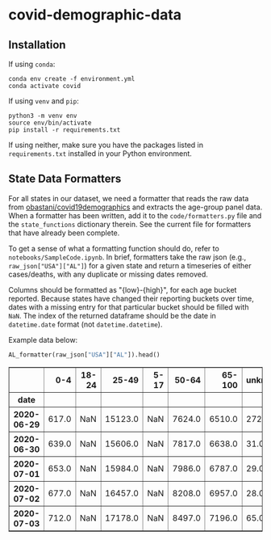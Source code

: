 # covid-demographic-data

## Installation

If using `conda`:

```
conda env create -f environment.yml
conda activate covid
```

If using `venv` and `pip`:

```
python3 -m venv env
source env/bin/activate
pip install -r requirements.txt
```

If using neither, make sure you have the packages listed in `requirements.txt` installed in your Python environment.

## State Data Formatters

For all states in our dataset, we need a formatter that reads the raw data from [obastani/covid19demographics](https://github.com/obastani/covid19demographics) and extracts the age-group panel data. When a formatter has been written, add it to the `code/formatters.py` file and the `state_functions` dictionary therein. See the current file for formatters that have already been complete.

To get a sense of what a formatting function should do, refer to `notebooks/SampleCode.ipynb`. In brief, formatters take the raw json (e.g., `raw_json["USA"]["AL"]`) for a given state and 
return a timeseries of either cases/deaths, with any duplicate or missing dates removed. 

Columns should be formatted as "{low}-{high}", for each age bucket reported. Because states have changed their reporting buckets over time, dates with a missing entry for that particular bucket should be filled with `NaN`. The index of the returned dataframe should be the date in `datetime.date` format (not `datetime.datetime`).

Example data below:

```python
AL_formatter(raw_json["USA"]["AL"]).head()
```

<table border="1" class="dataframe">
  <thead>
    <tr style="text-align: right;">
      <th></th>
      <th>0-4</th>
      <th>18-24</th>
      <th>25-49</th>
      <th>5-17</th>
      <th>50-64</th>
      <th>65-100</th>
      <th>unknown</th>
      <th>5-24</th>
    </tr>
    <tr>
      <th>date</th>
      <th></th>
      <th></th>
      <th></th>
      <th></th>
      <th></th>
      <th></th>
      <th></th>
      <th></th>
    </tr>
  </thead>
  <tbody>
    <tr>
      <th>2020-06-29</th>
      <td>617.0</td>
      <td>NaN</td>
      <td>15123.0</td>
      <td>NaN</td>
      <td>7624.0</td>
      <td>6510.0</td>
      <td>272.0</td>
      <td>6536.0</td>
    </tr>
    <tr>
      <th>2020-06-30</th>
      <td>639.0</td>
      <td>NaN</td>
      <td>15606.0</td>
      <td>NaN</td>
      <td>7817.0</td>
      <td>6638.0</td>
      <td>31.0</td>
      <td>6805.0</td>
    </tr>
    <tr>
      <th>2020-07-01</th>
      <td>653.0</td>
      <td>NaN</td>
      <td>15984.0</td>
      <td>NaN</td>
      <td>7986.0</td>
      <td>6787.0</td>
      <td>29.0</td>
      <td>7003.0</td>
    </tr>
    <tr>
      <th>2020-07-02</th>
      <td>677.0</td>
      <td>NaN</td>
      <td>16457.0</td>
      <td>NaN</td>
      <td>8208.0</td>
      <td>6957.0</td>
      <td>28.0</td>
      <td>7277.0</td>
    </tr>
    <tr>
      <th>2020-07-03</th>
      <td>712.0</td>
      <td>NaN</td>
      <td>17178.0</td>
      <td>NaN</td>
      <td>8497.0</td>
      <td>7196.0</td>
      <td>65.0</td>
      <td>7714.0</td>
    </tr>
  </tbody>
</table>
